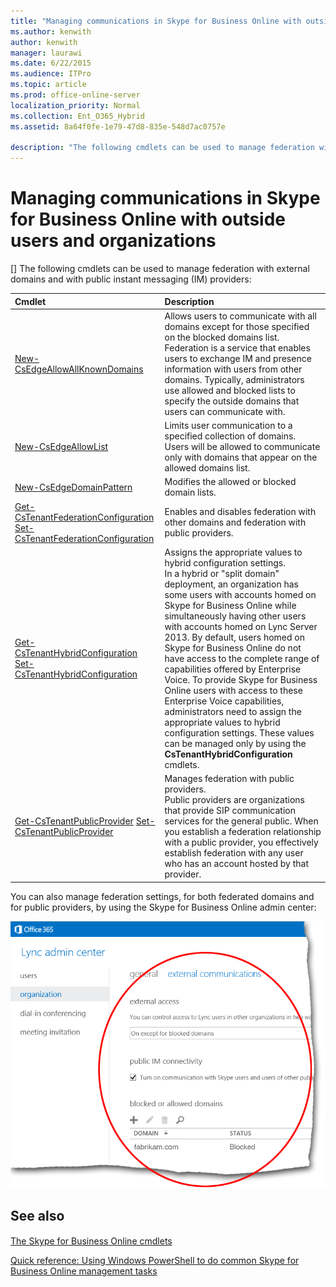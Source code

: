 ```yaml
---
title: "Managing communications in Skype for Business Online with outside users and organizations"
ms.author: kenwith
author: kenwith
manager: laurawi
ms.date: 6/22/2015
ms.audience: ITPro
ms.topic: article
ms.prod: office-online-server
localization_priority: Normal
ms.collection: Ent_O365_Hybrid
ms.assetid: 8a64f0fe-1e79-47d8-835e-548d7ac0757e

description: "The following cmdlets can be used to manage federation with external domains and with public instant messaging (IM) providers:"
---
```


# Managing communications in Skype for Business Online with outside users and organizations
[]
The following cmdlets can be used to manage federation with external domains and with public instant messaging (IM) providers:
  
|**Cmdlet**|**Description**|
|:-----|:-----|
|[New-CsEdgeAllowAllKnownDomains](new-csedgeallowallknowndomains.md) <br/> |Allows users to communicate with all domains except for those specified on the blocked domains list.  <br/> Federation is a service that enables users to exchange IM and presence information with users from other domains. Typically, administrators use allowed and blocked lists to specify the outside domains that users can communicate with.  <br/> |
|[New-CsEdgeAllowList](new-csedgeallowlist.md) <br/> |Limits user communication to a specified collection of domains.  <br/> Users will be allowed to communicate only with domains that appear on the allowed domains list.  <br/> |
|[New-CsEdgeDomainPattern](new-csedgedomainpattern.md) <br/> |Modifies the allowed or blocked domain lists.  <br/> |
|[Get-CsTenantFederationConfiguration](get-cstenantfederationconfiguration.md)          [Set-CsTenantFederationConfiguration](set-cstenantfederationconfiguration.md) <br/> |Enables and disables federation with other domains and federation with public providers.  <br/> |
|[Get-CsTenantHybridConfiguration](get-cstenanthybridconfiguration.md)          [Set-CsTenantHybridConfiguration](set-cstenanthybridconfiguration.md) <br/> |Assigns the appropriate values to hybrid configuration settings.  <br/> In a hybrid or "split domain" deployment, an organization has some users with accounts homed on Skype for Business Online while simultaneously having other users with accounts homed on Lync Server 2013. By default, users homed on Skype for Business Online do not have access to the complete range of capabilities offered by Enterprise Voice. To provide Skype for Business Online users with access to these Enterprise Voice capabilities, administrators need to assign the appropriate values to hybrid configuration settings. These values can be managed only by using the **CsTenantHybridConfiguration** cmdlets.  <br/> |
|[Get-CsTenantPublicProvider](get-cstenantpublicprovider.md)          [Set-CsTenantPublicProvider](set-cstenantpublicprovider.md) <br/> |Manages federation with public providers.  <br/> Public providers are organizations that provide SIP communication services for the general public. When you establish a federation relationship with a public provider, you effectively establish federation with any user who has an account hosted by that provider.  <br/> |
   
You can also manage federation settings, for both federated domains and for public providers, by using the Skype for Business Online admin center:
  
![Lync Online admin center organization settings](media/LyncOnlinePowerShell_Allowed_Blocked_Domains.png)
  
## See also

#### 

[The Skype for Business Online cmdlets](the-skype-for-business-online-cmdlets.md)
  
[Quick reference: Using Windows PowerShell to do common Skype for Business Online management tasks](quick-reference-using-windows-powershell-to-do-common-skype-for-business-online.md)

